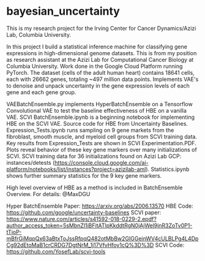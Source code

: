 # bayesian_uncertainty
This is my research project for the Irving Center for Cancer Dynamics/Azizi Lab, Columbia University.

In this project I build a statistical inference machine for classifying gene expressions in high-dimensional genome datasets. This is from my position as research assistant at the Azizi Lab for Computational Cancer Biology at Columbia University. Work done in the Google Cloud Platform running PyTorch. The dataset (cells of the adult human heart) contains 18641 cells, each with 26662 genes, totaling ~497 million data points. Implements VAE's to denoise and unpack uncertainty in the gene expression levels of each gene and each gene group. 

VAEBatchEnsemble.py implements HyperBatchEnsemble on a Tensorflow Convolutional VAE to test the baseline effectiveness of HBE on a vanilla VAE. 
SCVI BatchEnsemble.ipynb is a beginning notebook for implementing HBE on the SCVI VAE. Source code for HBE from Uncertainty Baselines. 
Expression_Tests.ipynb runs sampling on 9 gene markets from the fibroblast, smooth muscle, and myeloid cell groups from SCVI training data. Key results from Expression_Tests are shown in SCVI Experimentation.PDF. Plots reveal behavior of these key gene markers over many initializations of SCVI. SCVI training data for 36 initializations found on Azizi Lab GCP: instances/detests (https://console.cloud.google.com/ai-platform/notebooks/list/instances?project=azizilab-aml). 
Statistics.ipynb shows further summary statistics for the 9 key gene markers. 

High level overview of HBE as a method is included in BatchEnsemble Overview. 
For details: @MaxDGU 

Hyper BatchEnsemble Paper: https://arxiv.org/abs/2006.13570 HBE Code: https://github.com/google/uncertainty-baselines
SCVI paper: https://www.nature.com/articles/s41592-018-0229-2.epdf?author_access_token=5sMbnZl1iBFitATlpKkddtRgN0jAjWel9jnR3ZoTv0P1-tTjoP-mBfrGiMqpQx63aBtxToJssRfpqQ482otMbBw2GIGGeinWV4cULBLPg4L4DpCg92dEtoMaB1crCRDG7DgtNrM_1j17VfvHfoy1cQ%3D%3D SCVI Code: https://github.com/YosefLab/scvi-tools
